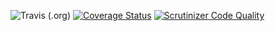 ![Travis (.org)](https://travis-ci.com/Enjoyzz/forms.svg?branch=3.x)
[![Coverage Status](https://coveralls.io/repos/github/Enjoyzz/forms/badge.svg?branch=3.x)](https://coveralls.io/github/Enjoyzz/forms?branch=3.x)
[![Scrutinizer Code Quality](https://scrutinizer-ci.com/g/Enjoyzz/forms/badges/quality-score.png?b=3.x)](https://scrutinizer-ci.com/g/Enjoyzz/forms/?branch=3.x)
